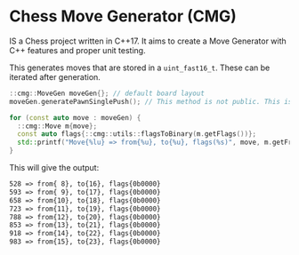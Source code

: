 # Chess Move Generator (CMG) 
IS a Chess project written in C++17. It aims to create a Move Generator with C++ features and proper unit testing.

This generates moves that are stored in a `uint_fast16_t`. These can be iterated after generation.
```c++
::cmg::MoveGen moveGen{}; // default board layout
moveGen.generatePawnSinglePush(); // This method is not public. This is just for explaining the behavior.

for (const auto move : moveGen) {
  ::cmg::Move m{move};
  const auto flags{::cmg::utils::flagsToBinary(m.getFlags())};
  std::printf("Move{%lu} => from{%u}, to{%u}, flags(%s)", move, m.getFrom(), m.getTo(), flags);
}
```

This will give the output:
```markdown
528 => from{ 8}, to{16}, flags{0b0000}
593 => from{ 9}, to{17}, flags{0b0000}
658 => from{10}, to{18}, flags{0b0000}
723 => from{11}, to{19}, flags{0b0000}
788 => from{12}, to{20}, flags{0b0000}
853 => from{13}, to{21}, flags{0b0000}
918 => from{14}, to{22}, flags{0b0000}
983 => from{15}, to{23}, flags{0b0000}
```

